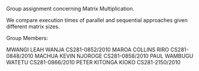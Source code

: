 Group assignment concerning Matrix Multiplication.

We compare execution times of parallel and sequential approaches given different matrix sizes.

Group Members:

MWANGI LEAH WANJA      CS281-0852/2010
MAROA COLLINS RIRO     CS281-0848/2010
MACHUA KEVIN NJOROGE   CS281-0858/2010
PAUL WAMBUGU WATETU    CS281-0866/2010
PETER KITONGA KIOKO    CS281-2150/2010
